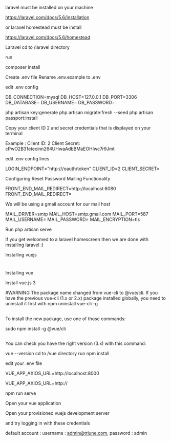 laravel must be installed on your machine

https://laravel.com/docs/5.6/installation

or laravel homestead must be install 

https://laravel.com/docs/5.6/homestead


Laravel
cd to /laravel directory

run

composer install

Create .env file
Rename .env.example to .env


edit .env config

DB_CONNECTION=mysql
DB_HOST=127.0.0.1
DB_PORT=3306
DB_DATABASE=<mysql-db>
DB_USERNAME=<db-username>
DB_PASSWORD=<db-password>

php artisan key:generate
php artisan migrate:fresh --seed
php artisan passport:install



Copy your client ID 2 and secret credentials that is displayed on your terminal

Example :
Client ID: 2
Client Secret: cPwO2B31etecinn264UHwaAdbBMaEOHIwc7r9Jmt

edit .env config lines 

LOGIN_ENDPOINT="http://<replace this with the host of your laravel application>/oauth/token"
CLIENT_ID=2
CLIENT_SECRET=<Replace this from the client secret you copied earlier>

Configuring Reset Password Mailing Functionality

FRONT_END_MAIL_REDIRECT=http://localhost:8080
FRONT_END_MAIL_REDIRECT=<Change this to your front end host name>
  
We will be using a gmail account for our mail host



MAIL_DRIVER=smtp
MAIL_HOST=smtp.gmail.com
MAIL_PORT=587
MAIL_USERNAME=<change this with your gmail account username>
MAIL_PASSWORD=<change this with your gmail account password>
MAIL_ENCRYPTION=tls
  
  

Run 
php artisan serve

If you get welcomed to a laravel homescreen then we are done with installing laravel :)



Installing vuejs


#
Installing vue

Install vue.js 3

#WARNING
The package name changed from vue-cli to @vue/cli. If you have the previous vue-cli (1.x or 2.x) package installed globally, you need to uninstall it first with npm uninstall vue-cli -g

##
To install the new package, use one of those commands:

sudo npm install -g @vue/cli

##
You can check you have the right version (3.x) with this command:

vue --version
cd to /vue directory
run
npm install

edit your .env file 

VUE_APP_AXIOS_URL=http://localhost:8000

VUE_APP_AXIOS_URL=http://<Change this ti your laravel host name>

npm run serve

Open your vue application 

Open your provisioned vuejs development server 

and try logging in with these credentials

default account :
username : admin@triune.com,
password : admin
